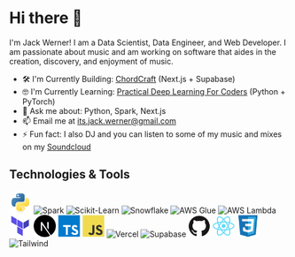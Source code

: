 # Hi there 👋

I'm Jack Werner! I am a Data Scientist, Data Engineer, and Web Developer. I am passionate about music and am working on software that aides in the creation, discovery, and enjoyment of music.

- 🛠 I'm Currently Building: [ChordCraft](https://www.chordcraft.app) (Next.js + Supabase)
- 🤓 I'm Currently Learning:  [Practical Deep Learning For Coders](https://course.fast.ai/) (Python + PyTorch)
- 💬 Ask me about: Python, Spark, Next.js
- 📫 Email me at its.jack.werner@gmail.com
- ⚡ Fun fact: I also DJ and you can listen to some of my music and mixes on my [Soundcloud](https://soundcloud.com/jack-wolfgang-music)

## Technologies & Tools
<p align="left">
  <img src="https://raw.githubusercontent.com/devicons/devicon/master/icons/python/python-original.svg" alt="Python" height="40">
  <img src="https://upload.wikimedia.org/wikipedia/commons/thumb/f/f3/Apache_Spark_logo.svg/1024px-Apache_Spark_logo.svg.png?20210416091439" alt="Spark" height="40">
  <img src="https://upload.wikimedia.org/wikipedia/commons/thumb/0/05/Scikit_learn_logo_small.svg/520px-Scikit_learn_logo_small.svg.png?20180808062052" alt="Scikit-Learn" height="40">
  <img src="https://upload.wikimedia.org/wikipedia/commons/thumb/f/ff/Snowflake_Logo.svg/440px-Snowflake_Logo.svg.png" alt="Snowflake" height="40">
  <img src="https://external-content.duckduckgo.com/iu/?u=https%3A%2F%2Fres.cloudinary.com%2Fpracticaldev%2Fimage%2Ffetch%2Fs--pu_wyYqW--%2Fc_imagga_scale%2Cf_auto%2Cfl_progressive%2Ch_420%2Cq_auto%2Cw_1000%2Fhttps%3A%2F%2Fdev-to-uploads.s3.amazonaws.com%2Fi%2Fcim5hrtc6a8m0e5ymbhd.png&f=1&nofb=1&ipt=1235871a0a09bdda0cd340855035dc1c68e6c280878ed15551f05293989c5e9a&ipo=images" alt="AWS Glue" height="40">
  <img src="https://external-content.duckduckgo.com/iu/?u=https%3A%2F%2Fres.cloudinary.com%2Fhy4kyit2a%2Ff_auto%2Cfl_lossy%2Cq_70%2Flearn%2Fmodules%2Fcore-aws-services%2Fexplore-cloud-compute-with-aws%2Fimages%2Fddc91753e161beb5c66a75b5663b1a16_14-f-59962-723-e-4-d-30-a-1-e-6-9-b-52-ac-0-b-3168.png&f=1&nofb=1&ipt=fbd985065ec98fdb585490e61b174030e2356ea97e98f3fd1407ce7b6ada8c62&ipo=images" alt="AWS Lambda" height="40">
  <img src="https://raw.githubusercontent.com/devicons/devicon/master/icons/terraform/terraform-original.svg" alt="Terraform" height="40">
  <img src="https://raw.githubusercontent.com/devicons/devicon/master/icons/nextjs/nextjs-original.svg" alt="Next.js" height="40">
  <img src="https://raw.githubusercontent.com/devicons/devicon/master/icons/typescript/typescript-original.svg" alt="TypeScript" height="40">
  <img src="https://raw.githubusercontent.com/devicons/devicon/master/icons/javascript/javascript-original.svg" alt="JavaScript" height="40">
  <img src="https://external-content.duckduckgo.com/iu/?u=https%3A%2F%2Ftse1.mm.bing.net%2Fth%3Fid%3DOIP.ypz_d6GL7n2nXfQnbw_ARAHaFj%26pid%3DApi&f=1&ipt=cf721697efcfc998f5ee3b6e71938aeff3e5e462a2dfb16f2dbd5488100eb695&ipo=images" alt="Vercel" height="40">
  <img src="https://external-content.duckduckgo.com/iu/?u=https%3A%2F%2Fs4-recruiting.cdn.greenhouse.io%2Fexternal_greenhouse_job_boards%2Flogos%2F400%2F588%2F400%2Foriginal%2Fprofile_pic.png%3F1665772600&f=1&nofb=1&ipt=c3f34935386dac10128296ece7059f0d3f402034f22a00a6af338d6e833f41ee&ipo=images" alt="Supabase" height="40">
  <img src="https://raw.githubusercontent.com/devicons/devicon/master/icons/github/github-original.svg" alt="GitHub" height="40">
  <img src="https://raw.githubusercontent.com/devicons/devicon/master/icons/react/react-original.svg" alt="React" height="40">
  <img src="https://raw.githubusercontent.com/devicons/devicon/master/icons/css3/css3-original.svg" alt="CSS" height="40">
  <img src="https://external-content.duckduckgo.com/iu/?u=https%3A%2F%2Fgetlogovector.com%2Fwp-content%2Fuploads%2F2021%2F01%2Ftailwind-css-logo-vector.png&f=1&nofb=1&ipt=ab0d387155a1885ddd00b4802b0aa24d1cafb680f6939a386ce7e32872b3ccd1&ipo=images" alt="Tailwind" height="40">

</p>



<!--
**jack-werner/jack-werner** is a ✨ _special_ ✨ repository because its `README.md` (this file) appears on your GitHub profile.

Here are some ideas to get you started:

- 🔭 I’m currently working on ...
- 🌱 I’m currently learning ...
- 👯 I’m looking to collaborate on ...
- 🤔 I’m looking for help with ...
- 💬 Ask me about ...
- 📫 How to reach me: ...
- 😄 Pronouns: ...
- ⚡ Fun fact: ...

Skills I want to add
- React
- Css
- Tailwind
- Figma
- Postgres
- AWS API Gateway
- Huggingface

-->
